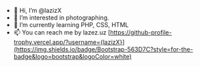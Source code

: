 - 👋 Hi, I’m @lazizX
- 👀 I’m interested in photographing.
- 🌱 I’m currently learning PHP, CSS, HTML
- 📫 You can reach me by lazez.uz
[https://github-profile-trophy.vercel.app/?username={lazizX}](https://img.shields.io/badge/Bootstrap-563D7C?style=for-the-badge&logo=bootstrap&logoColor=white)
<!---
lazizX/lazizX is a ✨ special ✨ repository because its `README.md` (this file) appears on your GitHub profile.
You can click the Preview link to take a look at your changes.
--->
